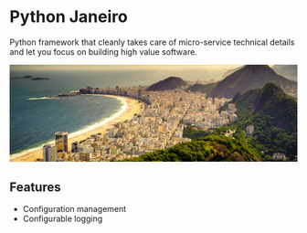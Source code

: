 # Python Janeiro

Python framework that cleanly takes care of micro-service technical details and let you focus on building high value software.

[![Rio de Janeiro](docs/img/janeiro.jpg)](https://www.youtube.com/watch?v=2GZwbKnjRyE)

## Features

* Configuration management
* Configurable logging
